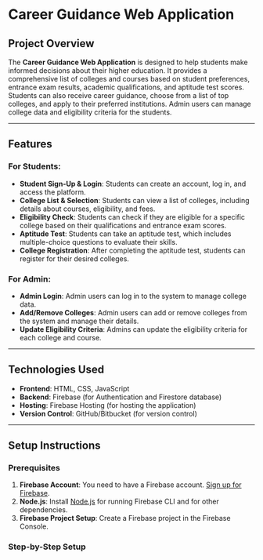 # Career Guidance Web Application

## Project Overview

The **Career Guidance Web Application** is designed to help students make informed decisions about their higher education. It provides a comprehensive list of colleges and courses based on student preferences, entrance exam results, academic qualifications, and aptitude test scores. Students can also receive career guidance, choose from a list of top colleges, and apply to their preferred institutions. Admin users can manage college data and eligibility criteria for the students.

---

## Features

### **For Students:**
- **Student Sign-Up & Login**: Students can create an account, log in, and access the platform.
- **College List & Selection**: Students can view a list of colleges, including details about courses, eligibility, and fees.
- **Eligibility Check**: Students can check if they are eligible for a specific college based on their qualifications and entrance exam scores.
- **Aptitude Test**: Students can take an aptitude test, which includes multiple-choice questions to evaluate their skills.
- **College Registration**: After completing the aptitude test, students can register for their desired colleges.

### **For Admin:**
- **Admin Login**: Admin users can log in to the system to manage college data.
- **Add/Remove Colleges**: Admin users can add or remove colleges from the system and manage their details.
- **Update Eligibility Criteria**: Admins can update the eligibility criteria for each college and course.

---

## Technologies Used
- **Frontend**: HTML, CSS, JavaScript
- **Backend**: Firebase (for Authentication and Firestore database)
- **Hosting**: Firebase Hosting (for hosting the application)
- **Version Control**: GitHub/Bitbucket (for version control)

---

## Setup Instructions

### Prerequisites
1. **Firebase Account**: You need to have a Firebase account. [Sign up for Firebase](https://firebase.google.com/).
2. **Node.js**: Install [Node.js](https://nodejs.org/) for running Firebase CLI and for other dependencies.
3. **Firebase Project Setup**: Create a Firebase project in the Firebase Console.

### **Step-by-Step Setup**


